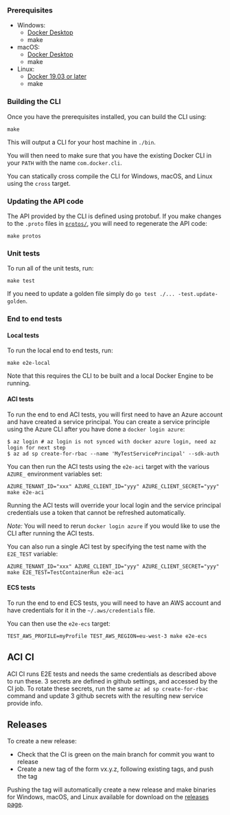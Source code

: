 
### Prerequisites

* Windows:
  * [Docker Desktop](https://hub.docker.com/editions/community/docker-ce-desktop-windows)
  * make
* macOS:
  * [Docker Desktop](https://hub.docker.com/editions/community/docker-ce-desktop-mac)
  * make
* Linux:
  * [Docker 19.03 or later](https://docs.docker.com/engine/install/)
  * make

### Building the CLI

Once you have the prerequisites installed, you can build the CLI using:

```console
make
```

This will output a CLI for your host machine in `./bin`.

You will then need to make sure that you have the existing Docker CLI in your
`PATH` with the name `com.docker.cli`.

You can statically cross compile the CLI for Windows, macOS, and Linux using the
`cross` target.

### Updating the API code

The API provided by the CLI is defined using protobuf. If you make changes to
the `.proto` files in [`protos/`](./protos), you will need to regenerate the API
code:

```console
make protos
```

### Unit tests

To run all of the unit tests, run:

```console
make test
```

If you need to update a golden file simply do `go test ./... -test.update-golden`.

### End to end tests

#### Local tests

To run the local end to end tests, run:

```console
make e2e-local
```

Note that this requires the CLI to be built and a local Docker Engine to be
running.

#### ACI tests

To run the end to end ACI tests, you will first need to have an Azure account
and have created a service principal. You can create a service principle using
the Azure CLI after you have done a `docker login azure`:

```console
$ az login # az login is not synced with docker azure login, need az login for next step
$ az ad sp create-for-rbac --name 'MyTestServicePrincipal' --sdk-auth
```

You can then run the ACI tests using the `e2e-aci` target with the various
`AZURE_` environment variables set:

```console
AZURE_TENANT_ID="xxx" AZURE_CLIENT_ID="yyy" AZURE_CLIENT_SECRET="yyy" make e2e-aci
```

Running the ACI tests will override your local login and the service principal
credentials use a token that cannot be refreshed automatically.

*Note:* You will need to rerun `docker login azure` if you would like to use the
CLI after running the ACI tests.

You can also run a single ACI test by specifying the test name with the
`E2E_TEST` variable:
```console
AZURE_TENANT_ID="xxx" AZURE_CLIENT_ID="yyy" AZURE_CLIENT_SECRET="yyy" make E2E_TEST=TestContainerRun e2e-aci
```

#### ECS tests

To run the end to end ECS tests, you will need to have an AWS account and have
credentials for it in the `~/.aws/credentials` file.

You can then use the `e2e-ecs` target:

```console
TEST_AWS_PROFILE=myProfile TEST_AWS_REGION=eu-west-3 make e2e-ecs
```

## ACI CI

ACI CI runs E2E tests and needs the same credentials as described above to run these. 3 secrets are defined in github settings, and accessed by the CI job.
To rotate these secrets, run the same `az ad sp create-for-rbac` command and update 3 github secrets with the resulting new service provide info.

## Releases

To create a new release:
* Check that the CI is green on the main branch for commit you want to release
* Create a new tag of the form vx.y.z, following existing tags, and push the tag

Pushing the tag will automatically create a new release and make binaries for
Windows, macOS, and Linux available for download on the
[releases page](https://github.com/docker/compose-ecs/releases).
